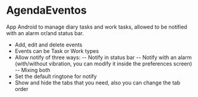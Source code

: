 AgendaEventos
=============

App Android to manage diary tasks and work tasks, allowed to be notified with an alarm or/and status bar.

- Add, edit and delete events
- Events can be Task or Work types
- Allow notify of three ways:
-- Notify in status bar
-- Notify with an alarm (with/without vibration, you can modify it inside the preferences screen)
-- Mixing both
- Set the default ringtone for notify
- Show and hide the tabs that you need, also you can change the tab order
